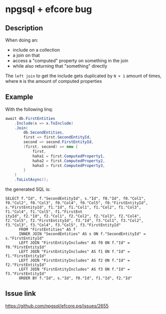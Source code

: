 # npgsql + efcore bug

## Description

When doing an: 
 - include on a collection
 - a join on that
 - access a "computed" property on something in the join
 - while also returning that "something" directly

The `left join` to get the include gets duplicated by `N + 1` amount of times,
where `N` is the amount of computed properties

## Example

With the following linq:
```csharp
await db.FirstEntities
    .Include(x => x.ToInclude)
    .Join(
        db.SecondEntities,
        first => first.SecondEntityId,
        second => second.FirstEntityId,
        (first, second) => new {
            first,
            haha1 = first.ComputedProperty1,
            haha2 = first.ComputedProperty2,
            haha3 = first.ComputedProperty3,
        }
    )
    .ToListAsync();
```

the generated SQL is:

```postgresql
SELECT f."Id", f."SecondEntityId", s."Id", f0."Id", f0."Col1", f0."Col2", f0."Col3", f0."Col4", f0."Col5", f0."FirstEntityId", s."FirstEntityId", f1."Id", f1."Col1", f1."Col2", f1."Col3", f1."Col4", f1."Col5", f1."FirstEnt
ityId", f2."Id", f2."Col1", f2."Col2", f2."Col3", f2."Col4", f2."Col5", f2."FirstEntityId", f3."Id", f3."Col1", f3."Col2", f3."Col3", f3."Col4", f3."Col5", f3."FirstEntityId"
      FROM "FirstEntities" AS f
      INNER JOIN "SecondEntities" AS s ON f."SecondEntityId" = s."FirstEntityId"
      LEFT JOIN "FirstEntityIncludes" AS f0 ON f."Id" = f0."FirstEntityId"
      LEFT JOIN "FirstEntityIncludes" AS f1 ON f."Id" = f1."FirstEntityId"
      LEFT JOIN "FirstEntityIncludes" AS f2 ON f."Id" = f2."FirstEntityId"
      LEFT JOIN "FirstEntityIncludes" AS f3 ON f."Id" = f3."FirstEntityId"
      ORDER BY f."Id", s."Id", f0."Id", f1."Id", f2."Id"
```

## Issue link
https://github.com/npgsql/efcore.pg/issues/2655
